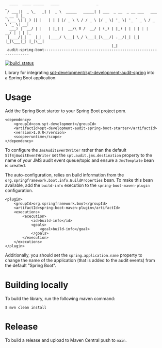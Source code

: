 ````
  ____  ____ _____   ____                 _                                  _   
 / ___||  _ \_   _| |  _ \  _____   _____| | ___  _ __  _ __ ___   ___ _ __ | |_ 
 \___ \| |_) || |   | | | |/ _ \ \ / / _ \ |/ _ \| '_ \| '_ ` _ \ / _ \ '_ \| __|
  ___) |  __/ | |   | |_| |  __/\ V /  __/ | (_) | |_) | | | | | |  __/ | | | |_ 
 |____/|_|    |_|   |____/ \___| \_/ \___|_|\___/| .__/|_| |_| |_|\___|_| |_|\__|
                                                 |_|                                           
 audit-spring-boot---------------------------------------------------------------
````

[![build_status](https://github.com/spt-development/spt-development-audit-spring-boot/actions/workflows/build.yml/badge.svg)](https://github.com/spt-development/spt-development-audit-spring-boot/actions)

Library for integrating 
[spt-development/spt-development-audit-spring](https://github.com/spt-development/spt-development-audit-spring) 
into a Spring Boot application.

Usage
=====

Add the Spring Boot starter to your Spring Boot project pom.

    <dependency>
        <groupId>com.spt-development</groupId>
        <artifactId>spt-development-audit-spring-boot-starter</artifactId>
        <version>1.0.0</version>
        <scope>runtime</scope>
    </dependency>

To configure the `JmsAuditEventWriter` rather than the default `Slf4jAuditEventWriter` set the `spt.audit.jms.destination`
property to the name of your JMS audit event queue/topic and ensure a `JmsTemplate` bean is created.

The auto-configuration, relies on build information from the `org.springframework.boot.info.BuildProperties` bean. To
make this bean available, add the `build-info` execution to the `spring-boot-maven-plugin` configuration.

    <plugin>
        <groupId>org.springframework.boot</groupId>
        <artifactId>spring-boot-maven-plugin</artifactId>
        <executions>
            <execution>
                <id>build-info</id>
                <goals>
                    <goal>build-info</goal>
                </goals>
            </execution>
        </executions>
    </plugin>

Additionally, you should set the `spring.application.name` property to change the name of the application (that is 
added to the audit events) from the default "Spring Boot".

Building locally
================

To build the library, run the following maven command:

    $ mvn clean install

Release
=======

To build a release and upload to Maven Central push to `main`.
